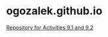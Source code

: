 # ogozalek.github.io
<a href="http://ogozalek.github.io/PCDE-Activity-9.1/">Repository for Activities 9.1 and 9.2 </a>
